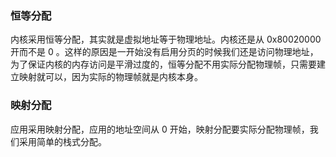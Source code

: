 ### 恒等分配

内核采用恒等分配，其实就是虚拟地址等于物理地址。内核还是从 0x80020000 开而不是 0 。这样的原因是一开始没有启用分页的时候我们还是访问物理地址，为了保证内核的内存访问是平滑过度的，恒等分配不用实际分配物理帧，只需要建立映射就可以，因为实际的物理帧就是内核本身。

### 映射分配

应用采用映射分配，应用的地址空间从 0 开始，映射分配要实际分配物理帧，我们采用简单的栈式分配。

```
```

